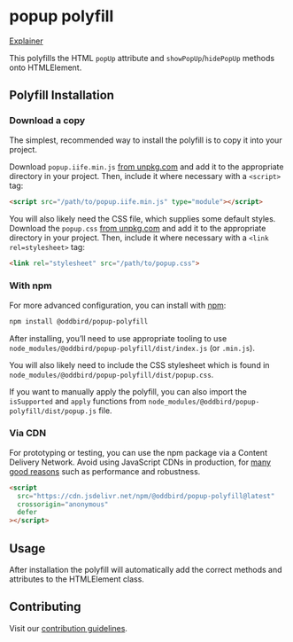 # popup polyfill

[Explainer](https://open-ui.org/components/popup.research.explainer#nearest-open-ancestral-pop-up)

This polyfills the HTML `popUp` attribute and `showPopUp`/`hidePopUp` methods onto HTMLElement.

## Polyfill Installation

### Download a copy

The simplest, recommended way to install the polyfill is to copy it into your
project.

Download `popup.iife.min.js` [from
unpkg.com](https://unpkg.com/browse/@oddbird/popup-polyfill/dist/) and add it
to the appropriate directory in your project. Then, include it where necessary
with a `<script>` tag:

```html
<script src="/path/to/popup.iife.min.js" type="module"></script>
```

You will also likely need the CSS file, which supplies some default styles.
Download the `popup.css` [from
unpkg.com](https://unpkg.com/browse/@oddbird/popup-polyfill/dist/) and add it
to the appropriate directory in your project. Then, include it where necessary
with a `<link rel=stylesheet>` tag:

```html
<link rel="stylesheet" src="/path/to/popup.css">
```

### With npm

For more advanced configuration, you can install with
[npm](https://www.npmjs.com/):

```sh
npm install @oddbird/popup-polyfill
```

After installing, you’ll need to use appropriate tooling to use
`node_modules/@oddbird/popup-polyfill/dist/index.js` (or `.min.js`).

You will also likely need to include the CSS stylesheet which is found in
`node_modules/@oddbird/popup-polyfill/dist/popup.css`.

If you want to manually apply the polyfill, you can also import the
`isSupported` and `apply` functions from
`node_modules/@oddbird/popup-polyfill/dist/popup.js` file.

### Via CDN

For prototyping or testing, you can use the npm package via a Content Delivery
Network. Avoid using JavaScript CDNs in production, for [many good
reasons](https://blog.wesleyac.com/posts/why-not-javascript-cdn) such as
performance and robustness.

```html
<script
  src="https://cdn.jsdelivr.net/npm/@oddbird/popup-polyfill@latest"
  crossorigin="anonymous"
  defer
></script>
```

## Usage

After installation the polyfill will automatically add the correct methods and
attributes to the HTMLElement class.

## Contributing

Visit our [contribution guidelines](https://github.com/oddbird/css-toggles/blob/main/CONTRIBUTING.md).


